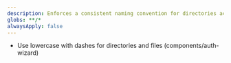 ```yaml
---
description: Enforces a consistent naming convention for directories across the project.
globs: **/*
alwaysApply: false
---
```

- Use lowercase with dashes for directories and files (components/auth-wizard)